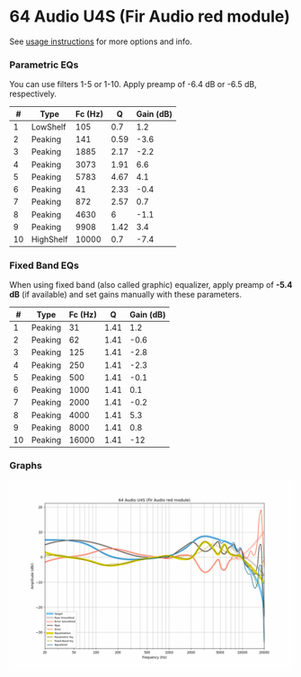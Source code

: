 # 64 Audio U4S (Fir Audio red module)
See [usage instructions](https://github.com/jaakkopasanen/AutoEq#usage) for more options and info.

### Parametric EQs
You can use filters 1-5 or 1-10. Apply preamp of -6.4 dB or -6.5 dB, respectively.

|   # | Type      |   Fc (Hz) |    Q |   Gain (dB) |
|-----|-----------|-----------|------|-------------|
|   1 | LowShelf  |       105 | 0.7  |         1.2 |
|   2 | Peaking   |       141 | 0.59 |        -3.6 |
|   3 | Peaking   |      1885 | 2.17 |        -2.2 |
|   4 | Peaking   |      3073 | 1.91 |         6.6 |
|   5 | Peaking   |      5783 | 4.67 |         4.1 |
|   6 | Peaking   |        41 | 2.33 |        -0.4 |
|   7 | Peaking   |       872 | 2.57 |         0.7 |
|   8 | Peaking   |      4630 | 6    |        -1.1 |
|   9 | Peaking   |      9908 | 1.42 |         3.4 |
|  10 | HighShelf |     10000 | 0.7  |        -7.4 |

### Fixed Band EQs
When using fixed band (also called graphic) equalizer, apply preamp of **-5.4 dB** (if available) and set gains manually with these parameters.

|   # | Type    |   Fc (Hz) |    Q |   Gain (dB) |
|-----|---------|-----------|------|-------------|
|   1 | Peaking |        31 | 1.41 |         1.2 |
|   2 | Peaking |        62 | 1.41 |        -0.6 |
|   3 | Peaking |       125 | 1.41 |        -2.8 |
|   4 | Peaking |       250 | 1.41 |        -2.3 |
|   5 | Peaking |       500 | 1.41 |        -0.1 |
|   6 | Peaking |      1000 | 1.41 |         0.1 |
|   7 | Peaking |      2000 | 1.41 |        -0.2 |
|   8 | Peaking |      4000 | 1.41 |         5.3 |
|   9 | Peaking |      8000 | 1.41 |         0.8 |
|  10 | Peaking |     16000 | 1.41 |       -12   |

### Graphs
![](./64%20Audio%20U4S%20(Fir%20Audio%20red%20module).png)
